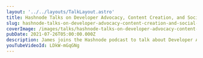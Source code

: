 ```yaml
---
layout: '../../layouts/TalkLayout.astro'
title: Hashnode Talks on Developer Advocacy, Content Creation, and Social Media
slug: hashnode-talks-on-developer-advocacy-content-creation-and-social-media
coverImage: /images/talks/hashnode-talks-on-developer-advocacy-content-creation-and-social-media/cover.png
pubDate: 2021-07-26T05:00:00.000Z
description: James joins the Hashnode podcast to talk about Developer Advocacy, Content Creation, and Social Media.
youTubeVideoId: LDkW-mGqGNg
---
```

